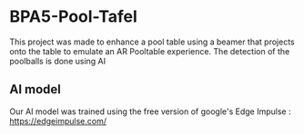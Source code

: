 # BPA5-Pool-Tafel
This project was made to enhance a pool table using a beamer that projects onto the table to emulate an AR Pooltable experience. The detection of the poolballs is done using AI

## AI model
Our AI model was trained using the free version of google's Edge Impulse : https://edgeimpulse.com/ 
